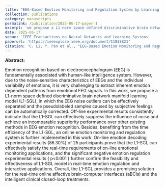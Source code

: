 ```yaml
---
title: "EEG-Based Emotion Monitoring and Regulation System by Learning the Discriminative Brain Network Manifold"
collection: publications
category: manuscripts
permalink: /publication/2025-06-17-paper-1
excerpt: 'we propose a L1-norm space defined discriminative brain network manifold learning model (L1-SGL), in which the EEG noise outliers can be effectively separated and the pseudolabeled samples caused by subjective feelings can be automatically corrected.'
date: 2025-06-17
venue: 'IEEE Transactions on Neural Networks and Learning Systems'
paperurl: 'https://ieeexplore.ieee.org/document/11038821'
citation: 'C. Li, Y. Pan et al., "EEG-Based Emotion Monitoring and Regulation System by Learning the Discriminative Brain Network Manifold," in IEEE Transactions on Neural Networks and Learning Systems'
---
```


**Abstract:**

Emotion recognition based on electroencephalogram (EEG) is fundamentally associated with human-like intelligence system. However, due to the noise-sensitive characteristics of EEGs and the individual variability of emotions, it is very challenging to extract inherent emotion dependent patterns from emotional EEG signals. In this work, we propose a L1-norm space defined discriminative brain network manifold learning model (L1-SGL), in which the EEG noise outliers can be effectively separated and the pseudolabeled samples caused by subjective feelings can be automatically corrected. Off-line experimental results consistently indicate that the L1-SGL can effectively suppress the influence of noise and achieve an incomparable superiority performance over other existing methods in EEG emotion recognition. Besides, benefiting from the time efficiency of the L1-SGL, an online emotion monitoring and regulation system is further implemented in this work. On-line emotion decoding experimental results (86.30%) of 25 participants prove that the L1-SGL can effectively satisfy the real-time requirements of on-line emotional monitoring applications, and the significant negative emotion regulation experimental results ( p<0.001 ) further confirm the feasibility and effectiveness of L1-SGL model in real-time emotion regulation and interactive applications. Overall, the L1-SGL provides a promising solution for the real-time online affective brain-computer interfaces (aBCIs) and the intelligent clinical closed-loop treatments.